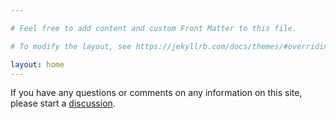 ```yaml
---

# Feel free to add content and custom Front Matter to this file.

# To modify the layout, see https://jekyllrb.com/docs/themes/#overriding-theme-defaults

layout: home
---
```


If you have any questions or comments on any information on this site, please start
a [discussion](https://github.com/alrichardbollans/scratch/discussions).